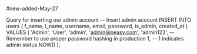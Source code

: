 #new-added-May-27

Query for inserting our admin account
-- Insert admin account
INSERT INTO users (
    f_name,
    l_name,
    username,
    email,
    password,
    is_admin,
    created_at
) VALUES (
    'Admin',
    'User',
    'admin',
    'admin@peasy.com',
    'admin123',  -- Remember to use proper password hashing in production
    1,          -- 1 indicates admin status
    NOW()
);